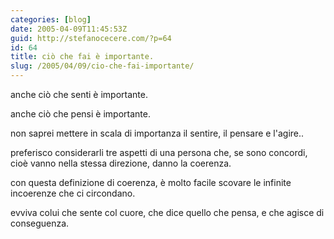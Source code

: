 ```yaml
---
categories: [blog]
date: 2005-04-09T11:45:53Z
guid: http://stefanocecere.com/?p=64
id: 64
title: ciò che fai è importante.
slug: /2005/04/09/cio-che-fai-importante/
---
```


anche ciò che senti è importante.

anche ciò che pensi è importante.

non saprei mettere in scala di importanza il sentire, il pensare e l'agire..

preferisco considerarli tre aspetti di una persona che, se sono concordi, cioè vanno nella stessa direzione, danno la coerenza.

con questa definizione di coerenza, è molto facile scovare le infinite incoerenze che ci circondano.

evviva colui che sente col cuore, che dice quello che pensa, e che agisce di conseguenza.